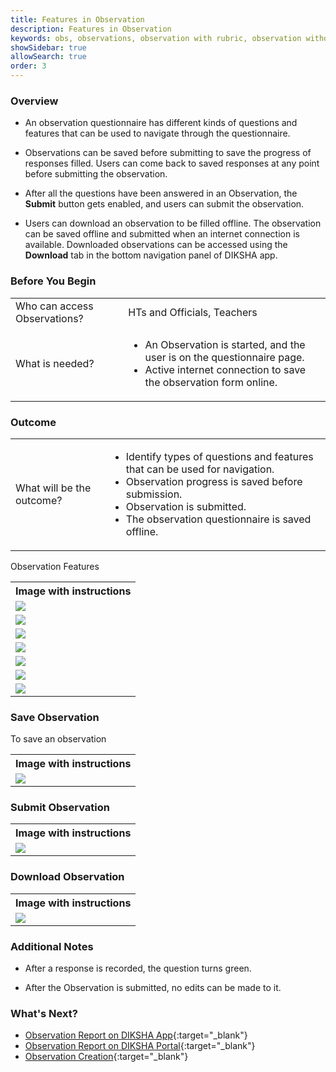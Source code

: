 ```yaml
---
title: Features in Observation 
description: Features in Observation 
keywords: obs, observations, observation with rubric, observation without rubric, observation led improvement
showSidebar: true
allowSearch: true
order: 3
---
```


### Overview

- An observation questionnaire has different kinds of questions and features that can be used to navigate through the questionnaire.

- Observations can be saved before submitting to save the progress of responses filled. Users can come back to saved responses at any point before submitting the observation.

- After all the questions have been answered in an Observation, the **Submit** button gets enabled, and users can submit the observation.

- Users can download an observation to be filled offline. The observation can be saved offline and submitted when an internet connection is available. Downloaded observations can be accessed using the **Download** tab in the bottom navigation panel of DIKSHA app.

### Before You Begin

<table>
  <tr><td>Who can access Observations?</td>
   <td>HTs and Officials, Teachers</td>
  </tr>
  <tr><td>What is needed?</td>
  <td><ul><li>An Observation is started, and the user is on the questionnaire page.</li>
  <li>Active internet connection to save the observation form online.</li></ul></td>
  </tr>
</table>


### Outcome

<table>
 <tr><td>What will be the outcome?</td>
  <td><ul><li>Identify types of questions and features that can be used for navigation.</li>
  <li>Observation progress is saved before submission.</li>
  <li>Observation is submitted.</li>
  <li>The observation questionnaire is saved offline.</li></ul></td>
  </tr>
</table>
  

Observation Features

<table>
<tr>
  <th>Image with instructions</th>
</tr>
  <tr>
    <td><img src="../images/consumption/features-in-observation-1.png"></td>
    </tr>
    <tr>
    <td><img src="../images/consumption/features-in-observation-2.png"></td>
    </tr>
    <tr>
    <td><img src="../images/consumption/features-in-observation-3.png"></td>
    </tr>
    <tr>
    <td><img src="../images/consumption/features-in-observation-4.png"></td>
    </tr>
    <tr>
    <td><img src="../images/consumption/features-in-observation-5.png"></td>
    </tr>
    <tr>
    <td><img src="../images/consumption/features-in-observation-6.png"></td>
    </tr>
    <tr>
    <td><img src="../images/consumption/features-in-observation-7.png"></td>
    </tr>
</table>


### Save Observation

To save an observation

<table>
<tr>
  <th>Image with instructions</th>
</tr>
<tr>
    <td><img src="../images/consumption/save-observation-1.png"></td>
    </tr>
</table>

### Submit Observation   

<table>
<tr>
  <th>Image with instructions</th>
</tr>
<tr>
    <td><img src="../images/consumption/submit-observation-1.png"></td>
    </tr>
</table>


### Download Observation

<table>
<tr>
  <th>Image with instructions</th>
</tr>
<tr>
    <td><img src="../images/consumption/download-observation-1.png"></td>
    </tr>
</table>

### Additional Notes

- After a response is recorded, the question turns green. 

- After the Observation is submitted, no edits can be made to it.


### What's Next?

- [Observation Report on DIKSHA App](../observation-reports/index.html){:target="_blank"}  
- [Observation Report on DIKSHA Portal](../observation-reports/observation-report-on-diksha-portal.html){:target="_blank"}  
- [Observation Creation](../observation-creation/index.html){:target="_blank"}  
